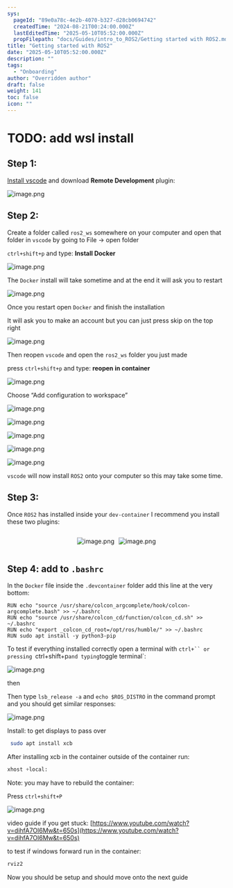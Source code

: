 ```yaml
---
sys:
  pageId: "89e0a78c-4e2b-4070-b327-d28cb0694742"
  createdTime: "2024-08-21T00:24:00.000Z"
  lastEditedTime: "2025-05-10T05:52:00.000Z"
  propFilepath: "docs/Guides/intro_to_ROS2/Getting started with ROS2.md"
title: "Getting started with ROS2"
date: "2025-05-10T05:52:00.000Z"
description: ""
tags:
  - "Onboarding"
author: "Overridden author"
draft: false
weight: 141
toc: false
icon: ""
---
```


# TODO: add wsl install

## Step 1:

[Install vscode](https://code.visualstudio.com/download) and download **Remote Development** plugin:

![image.png](https://prod-files-secure.s3.us-west-2.amazonaws.com/d518164a-d88e-44d1-a4ee-3adb3bd8bce0/efb52993-1881-4a40-b95e-6f020334f022/image.png?X-Amz-Algorithm=AWS4-HMAC-SHA256&X-Amz-Content-Sha256=UNSIGNED-PAYLOAD&X-Amz-Credential=ASIAZI2LB466QYUQQOY4%2F20250510%2Fus-west-2%2Fs3%2Faws4_request&X-Amz-Date=20250510T190212Z&X-Amz-Expires=3600&X-Amz-Security-Token=IQoJb3JpZ2luX2VjEAMaCXVzLXdlc3QtMiJHMEUCIBWOzkfpmydd7iDTu2E2kWmPRtLnP19phEr5EpH%2BRqtBAiEA9o1vpE2%2BfN%2BI50vniFG9iJUz7kJjkTEs8fYDFyLWGKcqiAQIrP%2F%2F%2F%2F%2F%2F%2F%2F%2F%2FARAAGgw2Mzc0MjMxODM4MDUiDO0bS5r7apI9Ci3DCyrcA3qrCEGRl6TjF5Vlad7KMzaJbBsCp6xVmxfq4I3PdwODP4%2BfdU1zKcSffk%2FxblNKwASXZdllsKJN07LEOvXJiofv0EV4flIimEes25RXnN9cgQSQXZaUh5l%2B5qCumb5P%2Fj%2BqhcNl%2Bd%2FyJfDN19zSv9BceAdjM7v67XrEA5R1G9mHPcK%2F7Y0VR6JTs5Si4PxqC%2BvgP7uNOQ6EJe0%2BKLyR7jnZfNBHG%2B%2FG9JiWQV3SQCDzBm9VBbaGFFoyRcNecwTwJW2vGdZLc%2FuUKpVSY7f5b9RmqnnZA1oeAQxonjE7bL%2BKIfet0zDcqVI4iF3vKv0G4hzyIdsk0xFb3kwmBEeU%2B%2Bbq%2Fb4SQXGAM1L5zdQN%2Bkh6Jbe29ef3M63Tg%2FoyOsrrI7YwRJS%2BzTlwqsp%2BkOoZ9M6RYjOEZVNWwsrixCBF0qNcOjkhISaGZn%2BNQDxTxpWPJdauqtJKJnqIB7WaTw7Q6iqolwNOGtP4kkaeCXiDcpx0pHObgbvGRFxA%2FayTttxgdoUhW%2FDThc97lEheMsacgK5YoIIFUTyX9B5dNggQ56TQPADUtepFkXa%2Fb7%2BpxcudPBW%2B7BPtgREwkE3mnAW6jdGan%2FlAM%2BRA3%2BubBiqt4dlRqy1JA72g8qHwYF6hMO66%2FsAGOqUB4LJb8MpRGPvjtvJv8ayX5bKPmL7PtBWbiNaK4JWDBXeRlNGIrX1AsFYQikHN7wdWYNJjpDaO0%2BwB%2BpfNxJB4ucsBy6VCVnLBJPxA1Obm2on65Q0DXrDo5g0OHN1Tb4mcprtsJzE5GZPY5fvXafqHlzzVRps7BiitcmcpOXb8U%2BokAmgnDWbJBMUL6xSBCmQeARh4o4lpvMEbg37WVjcIHAOkwHB0&X-Amz-Signature=372ba3e4ed9a5bd82f5d6a54e049483c8e7afa6741bfc81ecc4bffa54cf1b767&X-Amz-SignedHeaders=host&x-id=GetObject)

## Step 2:

Create a folder called `ros2_ws` somewhere on your computer and open that folder in `vscode` by going to File → open folder 

`ctrl+shift+p` and type: **Install Docker**

![image.png](https://prod-files-secure.s3.us-west-2.amazonaws.com/d518164a-d88e-44d1-a4ee-3adb3bd8bce0/2269dc0e-1cd5-47ff-bceb-c04ad9b2eab0/image.png?X-Amz-Algorithm=AWS4-HMAC-SHA256&X-Amz-Content-Sha256=UNSIGNED-PAYLOAD&X-Amz-Credential=ASIAZI2LB466QYUQQOY4%2F20250510%2Fus-west-2%2Fs3%2Faws4_request&X-Amz-Date=20250510T190212Z&X-Amz-Expires=3600&X-Amz-Security-Token=IQoJb3JpZ2luX2VjEAMaCXVzLXdlc3QtMiJHMEUCIBWOzkfpmydd7iDTu2E2kWmPRtLnP19phEr5EpH%2BRqtBAiEA9o1vpE2%2BfN%2BI50vniFG9iJUz7kJjkTEs8fYDFyLWGKcqiAQIrP%2F%2F%2F%2F%2F%2F%2F%2F%2F%2FARAAGgw2Mzc0MjMxODM4MDUiDO0bS5r7apI9Ci3DCyrcA3qrCEGRl6TjF5Vlad7KMzaJbBsCp6xVmxfq4I3PdwODP4%2BfdU1zKcSffk%2FxblNKwASXZdllsKJN07LEOvXJiofv0EV4flIimEes25RXnN9cgQSQXZaUh5l%2B5qCumb5P%2Fj%2BqhcNl%2Bd%2FyJfDN19zSv9BceAdjM7v67XrEA5R1G9mHPcK%2F7Y0VR6JTs5Si4PxqC%2BvgP7uNOQ6EJe0%2BKLyR7jnZfNBHG%2B%2FG9JiWQV3SQCDzBm9VBbaGFFoyRcNecwTwJW2vGdZLc%2FuUKpVSY7f5b9RmqnnZA1oeAQxonjE7bL%2BKIfet0zDcqVI4iF3vKv0G4hzyIdsk0xFb3kwmBEeU%2B%2Bbq%2Fb4SQXGAM1L5zdQN%2Bkh6Jbe29ef3M63Tg%2FoyOsrrI7YwRJS%2BzTlwqsp%2BkOoZ9M6RYjOEZVNWwsrixCBF0qNcOjkhISaGZn%2BNQDxTxpWPJdauqtJKJnqIB7WaTw7Q6iqolwNOGtP4kkaeCXiDcpx0pHObgbvGRFxA%2FayTttxgdoUhW%2FDThc97lEheMsacgK5YoIIFUTyX9B5dNggQ56TQPADUtepFkXa%2Fb7%2BpxcudPBW%2B7BPtgREwkE3mnAW6jdGan%2FlAM%2BRA3%2BubBiqt4dlRqy1JA72g8qHwYF6hMO66%2FsAGOqUB4LJb8MpRGPvjtvJv8ayX5bKPmL7PtBWbiNaK4JWDBXeRlNGIrX1AsFYQikHN7wdWYNJjpDaO0%2BwB%2BpfNxJB4ucsBy6VCVnLBJPxA1Obm2on65Q0DXrDo5g0OHN1Tb4mcprtsJzE5GZPY5fvXafqHlzzVRps7BiitcmcpOXb8U%2BokAmgnDWbJBMUL6xSBCmQeARh4o4lpvMEbg37WVjcIHAOkwHB0&X-Amz-Signature=c966daa01f5ebb239bca8924ddf61fa19214ba83aa38da57433e3ab6566a5a49&X-Amz-SignedHeaders=host&x-id=GetObject)

The `Docker` install will take sometime and at the end it will ask you to restart

![image.png](https://prod-files-secure.s3.us-west-2.amazonaws.com/d518164a-d88e-44d1-a4ee-3adb3bd8bce0/ed233f78-be33-4b1f-b89c-9c346c0e961e/image.png?X-Amz-Algorithm=AWS4-HMAC-SHA256&X-Amz-Content-Sha256=UNSIGNED-PAYLOAD&X-Amz-Credential=ASIAZI2LB466QYUQQOY4%2F20250510%2Fus-west-2%2Fs3%2Faws4_request&X-Amz-Date=20250510T190212Z&X-Amz-Expires=3600&X-Amz-Security-Token=IQoJb3JpZ2luX2VjEAMaCXVzLXdlc3QtMiJHMEUCIBWOzkfpmydd7iDTu2E2kWmPRtLnP19phEr5EpH%2BRqtBAiEA9o1vpE2%2BfN%2BI50vniFG9iJUz7kJjkTEs8fYDFyLWGKcqiAQIrP%2F%2F%2F%2F%2F%2F%2F%2F%2F%2FARAAGgw2Mzc0MjMxODM4MDUiDO0bS5r7apI9Ci3DCyrcA3qrCEGRl6TjF5Vlad7KMzaJbBsCp6xVmxfq4I3PdwODP4%2BfdU1zKcSffk%2FxblNKwASXZdllsKJN07LEOvXJiofv0EV4flIimEes25RXnN9cgQSQXZaUh5l%2B5qCumb5P%2Fj%2BqhcNl%2Bd%2FyJfDN19zSv9BceAdjM7v67XrEA5R1G9mHPcK%2F7Y0VR6JTs5Si4PxqC%2BvgP7uNOQ6EJe0%2BKLyR7jnZfNBHG%2B%2FG9JiWQV3SQCDzBm9VBbaGFFoyRcNecwTwJW2vGdZLc%2FuUKpVSY7f5b9RmqnnZA1oeAQxonjE7bL%2BKIfet0zDcqVI4iF3vKv0G4hzyIdsk0xFb3kwmBEeU%2B%2Bbq%2Fb4SQXGAM1L5zdQN%2Bkh6Jbe29ef3M63Tg%2FoyOsrrI7YwRJS%2BzTlwqsp%2BkOoZ9M6RYjOEZVNWwsrixCBF0qNcOjkhISaGZn%2BNQDxTxpWPJdauqtJKJnqIB7WaTw7Q6iqolwNOGtP4kkaeCXiDcpx0pHObgbvGRFxA%2FayTttxgdoUhW%2FDThc97lEheMsacgK5YoIIFUTyX9B5dNggQ56TQPADUtepFkXa%2Fb7%2BpxcudPBW%2B7BPtgREwkE3mnAW6jdGan%2FlAM%2BRA3%2BubBiqt4dlRqy1JA72g8qHwYF6hMO66%2FsAGOqUB4LJb8MpRGPvjtvJv8ayX5bKPmL7PtBWbiNaK4JWDBXeRlNGIrX1AsFYQikHN7wdWYNJjpDaO0%2BwB%2BpfNxJB4ucsBy6VCVnLBJPxA1Obm2on65Q0DXrDo5g0OHN1Tb4mcprtsJzE5GZPY5fvXafqHlzzVRps7BiitcmcpOXb8U%2BokAmgnDWbJBMUL6xSBCmQeARh4o4lpvMEbg37WVjcIHAOkwHB0&X-Amz-Signature=a7a95bc0afb8b70594158d044d934730a1826fa6d6ed0b4e53ebb884ac8f9680&X-Amz-SignedHeaders=host&x-id=GetObject)

Once you restart open `Docker` and finish the installation

It will ask you to make an account but you can just press skip on the top right

![image.png](https://prod-files-secure.s3.us-west-2.amazonaws.com/d518164a-d88e-44d1-a4ee-3adb3bd8bce0/21010ad9-1659-4fd9-9f59-9932a09b2a3d/image.png?X-Amz-Algorithm=AWS4-HMAC-SHA256&X-Amz-Content-Sha256=UNSIGNED-PAYLOAD&X-Amz-Credential=ASIAZI2LB466QYUQQOY4%2F20250510%2Fus-west-2%2Fs3%2Faws4_request&X-Amz-Date=20250510T190212Z&X-Amz-Expires=3600&X-Amz-Security-Token=IQoJb3JpZ2luX2VjEAMaCXVzLXdlc3QtMiJHMEUCIBWOzkfpmydd7iDTu2E2kWmPRtLnP19phEr5EpH%2BRqtBAiEA9o1vpE2%2BfN%2BI50vniFG9iJUz7kJjkTEs8fYDFyLWGKcqiAQIrP%2F%2F%2F%2F%2F%2F%2F%2F%2F%2FARAAGgw2Mzc0MjMxODM4MDUiDO0bS5r7apI9Ci3DCyrcA3qrCEGRl6TjF5Vlad7KMzaJbBsCp6xVmxfq4I3PdwODP4%2BfdU1zKcSffk%2FxblNKwASXZdllsKJN07LEOvXJiofv0EV4flIimEes25RXnN9cgQSQXZaUh5l%2B5qCumb5P%2Fj%2BqhcNl%2Bd%2FyJfDN19zSv9BceAdjM7v67XrEA5R1G9mHPcK%2F7Y0VR6JTs5Si4PxqC%2BvgP7uNOQ6EJe0%2BKLyR7jnZfNBHG%2B%2FG9JiWQV3SQCDzBm9VBbaGFFoyRcNecwTwJW2vGdZLc%2FuUKpVSY7f5b9RmqnnZA1oeAQxonjE7bL%2BKIfet0zDcqVI4iF3vKv0G4hzyIdsk0xFb3kwmBEeU%2B%2Bbq%2Fb4SQXGAM1L5zdQN%2Bkh6Jbe29ef3M63Tg%2FoyOsrrI7YwRJS%2BzTlwqsp%2BkOoZ9M6RYjOEZVNWwsrixCBF0qNcOjkhISaGZn%2BNQDxTxpWPJdauqtJKJnqIB7WaTw7Q6iqolwNOGtP4kkaeCXiDcpx0pHObgbvGRFxA%2FayTttxgdoUhW%2FDThc97lEheMsacgK5YoIIFUTyX9B5dNggQ56TQPADUtepFkXa%2Fb7%2BpxcudPBW%2B7BPtgREwkE3mnAW6jdGan%2FlAM%2BRA3%2BubBiqt4dlRqy1JA72g8qHwYF6hMO66%2FsAGOqUB4LJb8MpRGPvjtvJv8ayX5bKPmL7PtBWbiNaK4JWDBXeRlNGIrX1AsFYQikHN7wdWYNJjpDaO0%2BwB%2BpfNxJB4ucsBy6VCVnLBJPxA1Obm2on65Q0DXrDo5g0OHN1Tb4mcprtsJzE5GZPY5fvXafqHlzzVRps7BiitcmcpOXb8U%2BokAmgnDWbJBMUL6xSBCmQeARh4o4lpvMEbg37WVjcIHAOkwHB0&X-Amz-Signature=aa8b6d32029e318604be3e4ec406dadb6e73d155d95e05c531d09c0867bfd489&X-Amz-SignedHeaders=host&x-id=GetObject)

Then reopen `vscode` and open the `ros2_ws` folder you just made

press `ctrl+shift+p` and type: **reopen in container**

![image.png](https://prod-files-secure.s3.us-west-2.amazonaws.com/d518164a-d88e-44d1-a4ee-3adb3bd8bce0/4e93b8c2-41ad-488c-8095-c74205196118/image.png?X-Amz-Algorithm=AWS4-HMAC-SHA256&X-Amz-Content-Sha256=UNSIGNED-PAYLOAD&X-Amz-Credential=ASIAZI2LB466QYUQQOY4%2F20250510%2Fus-west-2%2Fs3%2Faws4_request&X-Amz-Date=20250510T190212Z&X-Amz-Expires=3600&X-Amz-Security-Token=IQoJb3JpZ2luX2VjEAMaCXVzLXdlc3QtMiJHMEUCIBWOzkfpmydd7iDTu2E2kWmPRtLnP19phEr5EpH%2BRqtBAiEA9o1vpE2%2BfN%2BI50vniFG9iJUz7kJjkTEs8fYDFyLWGKcqiAQIrP%2F%2F%2F%2F%2F%2F%2F%2F%2F%2FARAAGgw2Mzc0MjMxODM4MDUiDO0bS5r7apI9Ci3DCyrcA3qrCEGRl6TjF5Vlad7KMzaJbBsCp6xVmxfq4I3PdwODP4%2BfdU1zKcSffk%2FxblNKwASXZdllsKJN07LEOvXJiofv0EV4flIimEes25RXnN9cgQSQXZaUh5l%2B5qCumb5P%2Fj%2BqhcNl%2Bd%2FyJfDN19zSv9BceAdjM7v67XrEA5R1G9mHPcK%2F7Y0VR6JTs5Si4PxqC%2BvgP7uNOQ6EJe0%2BKLyR7jnZfNBHG%2B%2FG9JiWQV3SQCDzBm9VBbaGFFoyRcNecwTwJW2vGdZLc%2FuUKpVSY7f5b9RmqnnZA1oeAQxonjE7bL%2BKIfet0zDcqVI4iF3vKv0G4hzyIdsk0xFb3kwmBEeU%2B%2Bbq%2Fb4SQXGAM1L5zdQN%2Bkh6Jbe29ef3M63Tg%2FoyOsrrI7YwRJS%2BzTlwqsp%2BkOoZ9M6RYjOEZVNWwsrixCBF0qNcOjkhISaGZn%2BNQDxTxpWPJdauqtJKJnqIB7WaTw7Q6iqolwNOGtP4kkaeCXiDcpx0pHObgbvGRFxA%2FayTttxgdoUhW%2FDThc97lEheMsacgK5YoIIFUTyX9B5dNggQ56TQPADUtepFkXa%2Fb7%2BpxcudPBW%2B7BPtgREwkE3mnAW6jdGan%2FlAM%2BRA3%2BubBiqt4dlRqy1JA72g8qHwYF6hMO66%2FsAGOqUB4LJb8MpRGPvjtvJv8ayX5bKPmL7PtBWbiNaK4JWDBXeRlNGIrX1AsFYQikHN7wdWYNJjpDaO0%2BwB%2BpfNxJB4ucsBy6VCVnLBJPxA1Obm2on65Q0DXrDo5g0OHN1Tb4mcprtsJzE5GZPY5fvXafqHlzzVRps7BiitcmcpOXb8U%2BokAmgnDWbJBMUL6xSBCmQeARh4o4lpvMEbg37WVjcIHAOkwHB0&X-Amz-Signature=e0ee52612789a66dbe229a20ae264b2bf1470e25626b143d13a6bc731f9c41e4&X-Amz-SignedHeaders=host&x-id=GetObject)

Choose “Add configuration to workspace”

![image.png](https://prod-files-secure.s3.us-west-2.amazonaws.com/d518164a-d88e-44d1-a4ee-3adb3bd8bce0/9560b282-5060-4989-ba37-97e7b2c22476/image.png?X-Amz-Algorithm=AWS4-HMAC-SHA256&X-Amz-Content-Sha256=UNSIGNED-PAYLOAD&X-Amz-Credential=ASIAZI2LB466QYUQQOY4%2F20250510%2Fus-west-2%2Fs3%2Faws4_request&X-Amz-Date=20250510T190212Z&X-Amz-Expires=3600&X-Amz-Security-Token=IQoJb3JpZ2luX2VjEAMaCXVzLXdlc3QtMiJHMEUCIBWOzkfpmydd7iDTu2E2kWmPRtLnP19phEr5EpH%2BRqtBAiEA9o1vpE2%2BfN%2BI50vniFG9iJUz7kJjkTEs8fYDFyLWGKcqiAQIrP%2F%2F%2F%2F%2F%2F%2F%2F%2F%2FARAAGgw2Mzc0MjMxODM4MDUiDO0bS5r7apI9Ci3DCyrcA3qrCEGRl6TjF5Vlad7KMzaJbBsCp6xVmxfq4I3PdwODP4%2BfdU1zKcSffk%2FxblNKwASXZdllsKJN07LEOvXJiofv0EV4flIimEes25RXnN9cgQSQXZaUh5l%2B5qCumb5P%2Fj%2BqhcNl%2Bd%2FyJfDN19zSv9BceAdjM7v67XrEA5R1G9mHPcK%2F7Y0VR6JTs5Si4PxqC%2BvgP7uNOQ6EJe0%2BKLyR7jnZfNBHG%2B%2FG9JiWQV3SQCDzBm9VBbaGFFoyRcNecwTwJW2vGdZLc%2FuUKpVSY7f5b9RmqnnZA1oeAQxonjE7bL%2BKIfet0zDcqVI4iF3vKv0G4hzyIdsk0xFb3kwmBEeU%2B%2Bbq%2Fb4SQXGAM1L5zdQN%2Bkh6Jbe29ef3M63Tg%2FoyOsrrI7YwRJS%2BzTlwqsp%2BkOoZ9M6RYjOEZVNWwsrixCBF0qNcOjkhISaGZn%2BNQDxTxpWPJdauqtJKJnqIB7WaTw7Q6iqolwNOGtP4kkaeCXiDcpx0pHObgbvGRFxA%2FayTttxgdoUhW%2FDThc97lEheMsacgK5YoIIFUTyX9B5dNggQ56TQPADUtepFkXa%2Fb7%2BpxcudPBW%2B7BPtgREwkE3mnAW6jdGan%2FlAM%2BRA3%2BubBiqt4dlRqy1JA72g8qHwYF6hMO66%2FsAGOqUB4LJb8MpRGPvjtvJv8ayX5bKPmL7PtBWbiNaK4JWDBXeRlNGIrX1AsFYQikHN7wdWYNJjpDaO0%2BwB%2BpfNxJB4ucsBy6VCVnLBJPxA1Obm2on65Q0DXrDo5g0OHN1Tb4mcprtsJzE5GZPY5fvXafqHlzzVRps7BiitcmcpOXb8U%2BokAmgnDWbJBMUL6xSBCmQeARh4o4lpvMEbg37WVjcIHAOkwHB0&X-Amz-Signature=69abc32906c38438b9b89c15c62af0de691ee3433d5a53e955cf8e9cfa4f4346&X-Amz-SignedHeaders=host&x-id=GetObject)

![image.png](https://prod-files-secure.s3.us-west-2.amazonaws.com/d518164a-d88e-44d1-a4ee-3adb3bd8bce0/2ee63f81-886b-48e8-a553-dc6e5eac99e4/image.png?X-Amz-Algorithm=AWS4-HMAC-SHA256&X-Amz-Content-Sha256=UNSIGNED-PAYLOAD&X-Amz-Credential=ASIAZI2LB466QYUQQOY4%2F20250510%2Fus-west-2%2Fs3%2Faws4_request&X-Amz-Date=20250510T190212Z&X-Amz-Expires=3600&X-Amz-Security-Token=IQoJb3JpZ2luX2VjEAMaCXVzLXdlc3QtMiJHMEUCIBWOzkfpmydd7iDTu2E2kWmPRtLnP19phEr5EpH%2BRqtBAiEA9o1vpE2%2BfN%2BI50vniFG9iJUz7kJjkTEs8fYDFyLWGKcqiAQIrP%2F%2F%2F%2F%2F%2F%2F%2F%2F%2FARAAGgw2Mzc0MjMxODM4MDUiDO0bS5r7apI9Ci3DCyrcA3qrCEGRl6TjF5Vlad7KMzaJbBsCp6xVmxfq4I3PdwODP4%2BfdU1zKcSffk%2FxblNKwASXZdllsKJN07LEOvXJiofv0EV4flIimEes25RXnN9cgQSQXZaUh5l%2B5qCumb5P%2Fj%2BqhcNl%2Bd%2FyJfDN19zSv9BceAdjM7v67XrEA5R1G9mHPcK%2F7Y0VR6JTs5Si4PxqC%2BvgP7uNOQ6EJe0%2BKLyR7jnZfNBHG%2B%2FG9JiWQV3SQCDzBm9VBbaGFFoyRcNecwTwJW2vGdZLc%2FuUKpVSY7f5b9RmqnnZA1oeAQxonjE7bL%2BKIfet0zDcqVI4iF3vKv0G4hzyIdsk0xFb3kwmBEeU%2B%2Bbq%2Fb4SQXGAM1L5zdQN%2Bkh6Jbe29ef3M63Tg%2FoyOsrrI7YwRJS%2BzTlwqsp%2BkOoZ9M6RYjOEZVNWwsrixCBF0qNcOjkhISaGZn%2BNQDxTxpWPJdauqtJKJnqIB7WaTw7Q6iqolwNOGtP4kkaeCXiDcpx0pHObgbvGRFxA%2FayTttxgdoUhW%2FDThc97lEheMsacgK5YoIIFUTyX9B5dNggQ56TQPADUtepFkXa%2Fb7%2BpxcudPBW%2B7BPtgREwkE3mnAW6jdGan%2FlAM%2BRA3%2BubBiqt4dlRqy1JA72g8qHwYF6hMO66%2FsAGOqUB4LJb8MpRGPvjtvJv8ayX5bKPmL7PtBWbiNaK4JWDBXeRlNGIrX1AsFYQikHN7wdWYNJjpDaO0%2BwB%2BpfNxJB4ucsBy6VCVnLBJPxA1Obm2on65Q0DXrDo5g0OHN1Tb4mcprtsJzE5GZPY5fvXafqHlzzVRps7BiitcmcpOXb8U%2BokAmgnDWbJBMUL6xSBCmQeARh4o4lpvMEbg37WVjcIHAOkwHB0&X-Amz-Signature=82c4fd11ebd36735b38920631d36d0e29e1da3d955f71995a09a582fcb3e49be&X-Amz-SignedHeaders=host&x-id=GetObject)

![image.png](https://prod-files-secure.s3.us-west-2.amazonaws.com/d518164a-d88e-44d1-a4ee-3adb3bd8bce0/ae1580b2-b048-407e-aed9-b584224a7a04/image.png?X-Amz-Algorithm=AWS4-HMAC-SHA256&X-Amz-Content-Sha256=UNSIGNED-PAYLOAD&X-Amz-Credential=ASIAZI2LB466QYUQQOY4%2F20250510%2Fus-west-2%2Fs3%2Faws4_request&X-Amz-Date=20250510T190212Z&X-Amz-Expires=3600&X-Amz-Security-Token=IQoJb3JpZ2luX2VjEAMaCXVzLXdlc3QtMiJHMEUCIBWOzkfpmydd7iDTu2E2kWmPRtLnP19phEr5EpH%2BRqtBAiEA9o1vpE2%2BfN%2BI50vniFG9iJUz7kJjkTEs8fYDFyLWGKcqiAQIrP%2F%2F%2F%2F%2F%2F%2F%2F%2F%2FARAAGgw2Mzc0MjMxODM4MDUiDO0bS5r7apI9Ci3DCyrcA3qrCEGRl6TjF5Vlad7KMzaJbBsCp6xVmxfq4I3PdwODP4%2BfdU1zKcSffk%2FxblNKwASXZdllsKJN07LEOvXJiofv0EV4flIimEes25RXnN9cgQSQXZaUh5l%2B5qCumb5P%2Fj%2BqhcNl%2Bd%2FyJfDN19zSv9BceAdjM7v67XrEA5R1G9mHPcK%2F7Y0VR6JTs5Si4PxqC%2BvgP7uNOQ6EJe0%2BKLyR7jnZfNBHG%2B%2FG9JiWQV3SQCDzBm9VBbaGFFoyRcNecwTwJW2vGdZLc%2FuUKpVSY7f5b9RmqnnZA1oeAQxonjE7bL%2BKIfet0zDcqVI4iF3vKv0G4hzyIdsk0xFb3kwmBEeU%2B%2Bbq%2Fb4SQXGAM1L5zdQN%2Bkh6Jbe29ef3M63Tg%2FoyOsrrI7YwRJS%2BzTlwqsp%2BkOoZ9M6RYjOEZVNWwsrixCBF0qNcOjkhISaGZn%2BNQDxTxpWPJdauqtJKJnqIB7WaTw7Q6iqolwNOGtP4kkaeCXiDcpx0pHObgbvGRFxA%2FayTttxgdoUhW%2FDThc97lEheMsacgK5YoIIFUTyX9B5dNggQ56TQPADUtepFkXa%2Fb7%2BpxcudPBW%2B7BPtgREwkE3mnAW6jdGan%2FlAM%2BRA3%2BubBiqt4dlRqy1JA72g8qHwYF6hMO66%2FsAGOqUB4LJb8MpRGPvjtvJv8ayX5bKPmL7PtBWbiNaK4JWDBXeRlNGIrX1AsFYQikHN7wdWYNJjpDaO0%2BwB%2BpfNxJB4ucsBy6VCVnLBJPxA1Obm2on65Q0DXrDo5g0OHN1Tb4mcprtsJzE5GZPY5fvXafqHlzzVRps7BiitcmcpOXb8U%2BokAmgnDWbJBMUL6xSBCmQeARh4o4lpvMEbg37WVjcIHAOkwHB0&X-Amz-Signature=c1083a2e6d6f3a0c5bff539fa2c5a05fdcda298241fc5aa4ed8fe1bf3f33fb85&X-Amz-SignedHeaders=host&x-id=GetObject)

![image.png](https://prod-files-secure.s3.us-west-2.amazonaws.com/d518164a-d88e-44d1-a4ee-3adb3bd8bce0/53255b28-f75e-430f-b9e3-c0ac8577e42b/image.png?X-Amz-Algorithm=AWS4-HMAC-SHA256&X-Amz-Content-Sha256=UNSIGNED-PAYLOAD&X-Amz-Credential=ASIAZI2LB466QYUQQOY4%2F20250510%2Fus-west-2%2Fs3%2Faws4_request&X-Amz-Date=20250510T190212Z&X-Amz-Expires=3600&X-Amz-Security-Token=IQoJb3JpZ2luX2VjEAMaCXVzLXdlc3QtMiJHMEUCIBWOzkfpmydd7iDTu2E2kWmPRtLnP19phEr5EpH%2BRqtBAiEA9o1vpE2%2BfN%2BI50vniFG9iJUz7kJjkTEs8fYDFyLWGKcqiAQIrP%2F%2F%2F%2F%2F%2F%2F%2F%2F%2FARAAGgw2Mzc0MjMxODM4MDUiDO0bS5r7apI9Ci3DCyrcA3qrCEGRl6TjF5Vlad7KMzaJbBsCp6xVmxfq4I3PdwODP4%2BfdU1zKcSffk%2FxblNKwASXZdllsKJN07LEOvXJiofv0EV4flIimEes25RXnN9cgQSQXZaUh5l%2B5qCumb5P%2Fj%2BqhcNl%2Bd%2FyJfDN19zSv9BceAdjM7v67XrEA5R1G9mHPcK%2F7Y0VR6JTs5Si4PxqC%2BvgP7uNOQ6EJe0%2BKLyR7jnZfNBHG%2B%2FG9JiWQV3SQCDzBm9VBbaGFFoyRcNecwTwJW2vGdZLc%2FuUKpVSY7f5b9RmqnnZA1oeAQxonjE7bL%2BKIfet0zDcqVI4iF3vKv0G4hzyIdsk0xFb3kwmBEeU%2B%2Bbq%2Fb4SQXGAM1L5zdQN%2Bkh6Jbe29ef3M63Tg%2FoyOsrrI7YwRJS%2BzTlwqsp%2BkOoZ9M6RYjOEZVNWwsrixCBF0qNcOjkhISaGZn%2BNQDxTxpWPJdauqtJKJnqIB7WaTw7Q6iqolwNOGtP4kkaeCXiDcpx0pHObgbvGRFxA%2FayTttxgdoUhW%2FDThc97lEheMsacgK5YoIIFUTyX9B5dNggQ56TQPADUtepFkXa%2Fb7%2BpxcudPBW%2B7BPtgREwkE3mnAW6jdGan%2FlAM%2BRA3%2BubBiqt4dlRqy1JA72g8qHwYF6hMO66%2FsAGOqUB4LJb8MpRGPvjtvJv8ayX5bKPmL7PtBWbiNaK4JWDBXeRlNGIrX1AsFYQikHN7wdWYNJjpDaO0%2BwB%2BpfNxJB4ucsBy6VCVnLBJPxA1Obm2on65Q0DXrDo5g0OHN1Tb4mcprtsJzE5GZPY5fvXafqHlzzVRps7BiitcmcpOXb8U%2BokAmgnDWbJBMUL6xSBCmQeARh4o4lpvMEbg37WVjcIHAOkwHB0&X-Amz-Signature=3ce34d4db3cb9ada608f9167c6151f1d178e65cdb4ed04b1e857aa9d2670783b&X-Amz-SignedHeaders=host&x-id=GetObject)

![image.png](https://prod-files-secure.s3.us-west-2.amazonaws.com/d518164a-d88e-44d1-a4ee-3adb3bd8bce0/7c562767-5af9-4ffb-97d1-327bcdf4ee00/image.png?X-Amz-Algorithm=AWS4-HMAC-SHA256&X-Amz-Content-Sha256=UNSIGNED-PAYLOAD&X-Amz-Credential=ASIAZI2LB466QYUQQOY4%2F20250510%2Fus-west-2%2Fs3%2Faws4_request&X-Amz-Date=20250510T190212Z&X-Amz-Expires=3600&X-Amz-Security-Token=IQoJb3JpZ2luX2VjEAMaCXVzLXdlc3QtMiJHMEUCIBWOzkfpmydd7iDTu2E2kWmPRtLnP19phEr5EpH%2BRqtBAiEA9o1vpE2%2BfN%2BI50vniFG9iJUz7kJjkTEs8fYDFyLWGKcqiAQIrP%2F%2F%2F%2F%2F%2F%2F%2F%2F%2FARAAGgw2Mzc0MjMxODM4MDUiDO0bS5r7apI9Ci3DCyrcA3qrCEGRl6TjF5Vlad7KMzaJbBsCp6xVmxfq4I3PdwODP4%2BfdU1zKcSffk%2FxblNKwASXZdllsKJN07LEOvXJiofv0EV4flIimEes25RXnN9cgQSQXZaUh5l%2B5qCumb5P%2Fj%2BqhcNl%2Bd%2FyJfDN19zSv9BceAdjM7v67XrEA5R1G9mHPcK%2F7Y0VR6JTs5Si4PxqC%2BvgP7uNOQ6EJe0%2BKLyR7jnZfNBHG%2B%2FG9JiWQV3SQCDzBm9VBbaGFFoyRcNecwTwJW2vGdZLc%2FuUKpVSY7f5b9RmqnnZA1oeAQxonjE7bL%2BKIfet0zDcqVI4iF3vKv0G4hzyIdsk0xFb3kwmBEeU%2B%2Bbq%2Fb4SQXGAM1L5zdQN%2Bkh6Jbe29ef3M63Tg%2FoyOsrrI7YwRJS%2BzTlwqsp%2BkOoZ9M6RYjOEZVNWwsrixCBF0qNcOjkhISaGZn%2BNQDxTxpWPJdauqtJKJnqIB7WaTw7Q6iqolwNOGtP4kkaeCXiDcpx0pHObgbvGRFxA%2FayTttxgdoUhW%2FDThc97lEheMsacgK5YoIIFUTyX9B5dNggQ56TQPADUtepFkXa%2Fb7%2BpxcudPBW%2B7BPtgREwkE3mnAW6jdGan%2FlAM%2BRA3%2BubBiqt4dlRqy1JA72g8qHwYF6hMO66%2FsAGOqUB4LJb8MpRGPvjtvJv8ayX5bKPmL7PtBWbiNaK4JWDBXeRlNGIrX1AsFYQikHN7wdWYNJjpDaO0%2BwB%2BpfNxJB4ucsBy6VCVnLBJPxA1Obm2on65Q0DXrDo5g0OHN1Tb4mcprtsJzE5GZPY5fvXafqHlzzVRps7BiitcmcpOXb8U%2BokAmgnDWbJBMUL6xSBCmQeARh4o4lpvMEbg37WVjcIHAOkwHB0&X-Amz-Signature=e1cf23dad955221a6556bed29dd4a574b62be862dd60733f1f75b5d1ff5134ba&X-Amz-SignedHeaders=host&x-id=GetObject)

`vscode` will now install `ROS2` onto your computer so this may take some time.

## Step 3:

Once `ROS2` has installed inside your `dev-container` I recommend you install these two plugins:

<div style="display: flex;flex-direction: row; column-gap:10px; max-width: 630px;justify-content: center;">
<div>

![image.png](https://prod-files-secure.s3.us-west-2.amazonaws.com/d518164a-d88e-44d1-a4ee-3adb3bd8bce0/3fc3d550-5a54-4ba1-ba6b-faa01cdb7369/image.png?X-Amz-Algorithm=AWS4-HMAC-SHA256&X-Amz-Content-Sha256=UNSIGNED-PAYLOAD&X-Amz-Credential=ASIAZI2LB466VOF2IS44%2F20250510%2Fus-west-2%2Fs3%2Faws4_request&X-Amz-Date=20250510T190216Z&X-Amz-Expires=3600&X-Amz-Security-Token=IQoJb3JpZ2luX2VjEAMaCXVzLXdlc3QtMiJIMEYCIQDUoDu0TOlCtg%2F0D%2FEPkKkDGGG1slBeeu%2FtdWOzk2nxnwIhAMuYoEbYRvlIn%2FkBt935C4Qdgexy3wVu9LXPi8gknau%2BKogECKz%2F%2F%2F%2F%2F%2F%2F%2F%2F%2FwEQABoMNjM3NDIzMTgzODA1IgwPH7YjnxmDaOImQXsq3APcaAy%2BPY6vc26iuLACyE2clalTJyAhQXdtwgHfRNGidhoFnNHV7jRw0mwuqyuDPdC8KPApBD2iO%2F3AGWL86LtithrpMTgqasRIwoS03GK41sSxDNNvLJ7guodob7diWrRJ5xyDvTQvAwIQyz%2FrogWMMVpKku3gECZKq4Bmh7Jux5CAsgu0ufvWWQa4u5U%2FDZEyCv7CC05TjT%2BAyiwy1T0fzMYfbFEHi42%2FbBr7LfNQ%2BIRi0FPR0025hlE%2FtWNGvPkG9gg5uKbxll0Vo2np%2FvL7KH%2FVOXaWRqJbRID7jx9v59OO%2B8zEjavzOnd5ER0vj6Uq6hWzNTN73mcRsgofKXrhSeK7ATHT4G3p%2BXYxicwhfN0WP1MQLZmtaQNJdsUxZZEU5cSw2veZC4aHxOkBBfu1xUS9246WdsSD2TfI6YiFOFyfRbaMhNt%2FP3GKbr6LLwgTWdpOTF3%2FArkrjAEzpKFhndi0PWMlyceB275gGV%2F0%2FSCZcjV%2FLMz3ZuYwjO4BF8m4J3agsR2ouW6WA4cMjz8slRDEJHKRtgXQoaB7GubQUK59TVYbIdho5ptw8raaSMYT8m9rIgf8k6ehcVbRudVs9PEOXe4E6f7xScSSnI4IqITfS%2F2sfhtDn4tetTDnuv7ABjqkASUaX3FrgV6b2YMLDn73WWEzucO%2B3Okeul5hXUNZZYEZYVZ7t1Ftc05gZtevyk%2FxudDzC8c1eE%2BZ25erlotLJHaQ9qLlbOAH5hUp3FQvdDBRBStU5Czt4OHzfdhBotadioxGoxqZzkodjHX4YMRoyebxj08g6IQ3HJpNQ3axTU5JsNanknPg2xgW2UZcAoly0HBnZkKq6gwZtUqLIHN4J%2BwywTL7&X-Amz-Signature=44336e0ab0ab0eb5e18db684a13a33b63a7cda3f2910bb55c241a267ff362e9d&X-Amz-SignedHeaders=host&x-id=GetObject)

</div>
<div>

![image.png](https://prod-files-secure.s3.us-west-2.amazonaws.com/d518164a-d88e-44d1-a4ee-3adb3bd8bce0/d994cc66-13c2-4093-a5a3-f84cf4601a82/image.png?X-Amz-Algorithm=AWS4-HMAC-SHA256&X-Amz-Content-Sha256=UNSIGNED-PAYLOAD&X-Amz-Credential=ASIAZI2LB466Z3VOBZD3%2F20250510%2Fus-west-2%2Fs3%2Faws4_request&X-Amz-Date=20250510T190216Z&X-Amz-Expires=3600&X-Amz-Security-Token=IQoJb3JpZ2luX2VjEAMaCXVzLXdlc3QtMiJIMEYCIQD0Ol6Ij4wX3hvyr5p27DfFp7aqbxYbc7mXDFztJkocPQIhANt2mMyxUcX6CheoV9IK1z525wFD96OJnxo5PXqeyIXIKogECKz%2F%2F%2F%2F%2F%2F%2F%2F%2F%2FwEQABoMNjM3NDIzMTgzODA1IgzX2GNBKWDl7da6qy0q3AN3rjTI%2F8v26PnYtTUC5t2i5EaodiGrUvUVC5hHyjzXMIxspbu3QLcYpCMofelI5cpE%2FgZo3qJ%2BVkpLlLf5MMCz%2BVHGMpXUgo8Ffem7YxUk70WAmPfDFMKEaZGEIhObJiuYkfrxENVVvl8s%2BGbXlthxzn8aDTIyKM4v%2BE%2Fe0X5hZcOojb%2B2zgk0EyjpCVpwX%2BV1uNmgpH%2F0vDv6PTE%2BEZPyafvkh8l0htZ8H9yvwzgGVoEFcJGX7raDbNBXytYqdbzmL5PS7khHEnP0fRz0TPk9E815wB79M7UFjcrtvWNVMtJZ6d5GvJaNA1lzoOgfvcbExj5UsXRbIPau2c5umVFuvwT1AM%2Bwmpd3QOVTkyFQMDz90%2B48ZieCgJa13smgKsROn4a1PiQl8Fet8dNfl8CXZ41eNGKhWNj6%2FlHmQHM3tMYzRK71qk%2Fq32jOrzTl%2FgMTX8Hmei87L9vgJmIT9ZZR97GxsqpVLay9B0gQUzMUhU3PaZCptbKnv0SCjeeTjnO8QDqwTw9PiFw5vr1T%2FZ14NqmTp5cjx0EHAXaCUgchBIp2zN%2BBjegMsOMSdQFiUNJFikQvqcs3JBvNn9n%2Bh0UADxpTsPEkWfSlertLrwW10idl421cGEDgqemV7DDxuv7ABjqkAV5XpZprri1zDvWPrx9bCz1UDDBSWIuszYOlqP2e%2Bjsg%2BzJ6YvQKaAbI2AgRb2PNoUNpFgMsSl%2FUq7nhVeD3HNOHFS8bNtWIgGERBRyWEE2nkwCMeRR9AxIRlWChsvpYdXnigxEI%2Bb5CZUXldipHVEW6w3ZF0Nohv3OMU47RmyLdkuEV1uqzLIVjGCgZK3A5nKHBRWSIq%2FvWiX2K66vnkBT4Z470&X-Amz-Signature=0d17dc2f4f1ee13be01e61d984020966db7712efba918b2144d8b5d47ba5e993&X-Amz-SignedHeaders=host&x-id=GetObject)

</div>
</div>

## Step 4: add to `.bashrc`

In the `Docker` file inside the `.devcontainer` folder add this line at the very bottom: 

```docker
RUN echo "source /usr/share/colcon_argcomplete/hook/colcon-argcomplete.bash" >> ~/.bashrc
RUN echo "source /usr/share/colcon_cd/function/colcon_cd.sh" >> ~/.bashrc
RUN echo "export _colcon_cd_root=/opt/ros/humble/" >> ~/.bashrc
RUN sudo apt install -y python3-pip 
```

To test if everything installed correctly open a terminal with `ctrl+`` or pressing `ctrl+shift+p` and typing `toggle terminal`:

![image.png](https://prod-files-secure.s3.us-west-2.amazonaws.com/d518164a-d88e-44d1-a4ee-3adb3bd8bce0/6a4943d8-b04e-4c02-9a58-775f3384d1a5/image.png?X-Amz-Algorithm=AWS4-HMAC-SHA256&X-Amz-Content-Sha256=UNSIGNED-PAYLOAD&X-Amz-Credential=ASIAZI2LB466QYUQQOY4%2F20250510%2Fus-west-2%2Fs3%2Faws4_request&X-Amz-Date=20250510T190212Z&X-Amz-Expires=3600&X-Amz-Security-Token=IQoJb3JpZ2luX2VjEAMaCXVzLXdlc3QtMiJHMEUCIBWOzkfpmydd7iDTu2E2kWmPRtLnP19phEr5EpH%2BRqtBAiEA9o1vpE2%2BfN%2BI50vniFG9iJUz7kJjkTEs8fYDFyLWGKcqiAQIrP%2F%2F%2F%2F%2F%2F%2F%2F%2F%2FARAAGgw2Mzc0MjMxODM4MDUiDO0bS5r7apI9Ci3DCyrcA3qrCEGRl6TjF5Vlad7KMzaJbBsCp6xVmxfq4I3PdwODP4%2BfdU1zKcSffk%2FxblNKwASXZdllsKJN07LEOvXJiofv0EV4flIimEes25RXnN9cgQSQXZaUh5l%2B5qCumb5P%2Fj%2BqhcNl%2Bd%2FyJfDN19zSv9BceAdjM7v67XrEA5R1G9mHPcK%2F7Y0VR6JTs5Si4PxqC%2BvgP7uNOQ6EJe0%2BKLyR7jnZfNBHG%2B%2FG9JiWQV3SQCDzBm9VBbaGFFoyRcNecwTwJW2vGdZLc%2FuUKpVSY7f5b9RmqnnZA1oeAQxonjE7bL%2BKIfet0zDcqVI4iF3vKv0G4hzyIdsk0xFb3kwmBEeU%2B%2Bbq%2Fb4SQXGAM1L5zdQN%2Bkh6Jbe29ef3M63Tg%2FoyOsrrI7YwRJS%2BzTlwqsp%2BkOoZ9M6RYjOEZVNWwsrixCBF0qNcOjkhISaGZn%2BNQDxTxpWPJdauqtJKJnqIB7WaTw7Q6iqolwNOGtP4kkaeCXiDcpx0pHObgbvGRFxA%2FayTttxgdoUhW%2FDThc97lEheMsacgK5YoIIFUTyX9B5dNggQ56TQPADUtepFkXa%2Fb7%2BpxcudPBW%2B7BPtgREwkE3mnAW6jdGan%2FlAM%2BRA3%2BubBiqt4dlRqy1JA72g8qHwYF6hMO66%2FsAGOqUB4LJb8MpRGPvjtvJv8ayX5bKPmL7PtBWbiNaK4JWDBXeRlNGIrX1AsFYQikHN7wdWYNJjpDaO0%2BwB%2BpfNxJB4ucsBy6VCVnLBJPxA1Obm2on65Q0DXrDo5g0OHN1Tb4mcprtsJzE5GZPY5fvXafqHlzzVRps7BiitcmcpOXb8U%2BokAmgnDWbJBMUL6xSBCmQeARh4o4lpvMEbg37WVjcIHAOkwHB0&X-Amz-Signature=e736f8a628355ec00a972e3c4cd7a8c4bb9df5bff1b8a688d6d2f40d524c1d89&X-Amz-SignedHeaders=host&x-id=GetObject)

then 

Then type `lsb_release -a` and `echo $ROS_DISTRO` in the command prompt and you should get similar responses:

![image.png](https://prod-files-secure.s3.us-west-2.amazonaws.com/d518164a-d88e-44d1-a4ee-3adb3bd8bce0/3e635dec-a805-4e85-8b9e-d000e5b71a4e/image.png?X-Amz-Algorithm=AWS4-HMAC-SHA256&X-Amz-Content-Sha256=UNSIGNED-PAYLOAD&X-Amz-Credential=ASIAZI2LB466QYUQQOY4%2F20250510%2Fus-west-2%2Fs3%2Faws4_request&X-Amz-Date=20250510T190212Z&X-Amz-Expires=3600&X-Amz-Security-Token=IQoJb3JpZ2luX2VjEAMaCXVzLXdlc3QtMiJHMEUCIBWOzkfpmydd7iDTu2E2kWmPRtLnP19phEr5EpH%2BRqtBAiEA9o1vpE2%2BfN%2BI50vniFG9iJUz7kJjkTEs8fYDFyLWGKcqiAQIrP%2F%2F%2F%2F%2F%2F%2F%2F%2F%2FARAAGgw2Mzc0MjMxODM4MDUiDO0bS5r7apI9Ci3DCyrcA3qrCEGRl6TjF5Vlad7KMzaJbBsCp6xVmxfq4I3PdwODP4%2BfdU1zKcSffk%2FxblNKwASXZdllsKJN07LEOvXJiofv0EV4flIimEes25RXnN9cgQSQXZaUh5l%2B5qCumb5P%2Fj%2BqhcNl%2Bd%2FyJfDN19zSv9BceAdjM7v67XrEA5R1G9mHPcK%2F7Y0VR6JTs5Si4PxqC%2BvgP7uNOQ6EJe0%2BKLyR7jnZfNBHG%2B%2FG9JiWQV3SQCDzBm9VBbaGFFoyRcNecwTwJW2vGdZLc%2FuUKpVSY7f5b9RmqnnZA1oeAQxonjE7bL%2BKIfet0zDcqVI4iF3vKv0G4hzyIdsk0xFb3kwmBEeU%2B%2Bbq%2Fb4SQXGAM1L5zdQN%2Bkh6Jbe29ef3M63Tg%2FoyOsrrI7YwRJS%2BzTlwqsp%2BkOoZ9M6RYjOEZVNWwsrixCBF0qNcOjkhISaGZn%2BNQDxTxpWPJdauqtJKJnqIB7WaTw7Q6iqolwNOGtP4kkaeCXiDcpx0pHObgbvGRFxA%2FayTttxgdoUhW%2FDThc97lEheMsacgK5YoIIFUTyX9B5dNggQ56TQPADUtepFkXa%2Fb7%2BpxcudPBW%2B7BPtgREwkE3mnAW6jdGan%2FlAM%2BRA3%2BubBiqt4dlRqy1JA72g8qHwYF6hMO66%2FsAGOqUB4LJb8MpRGPvjtvJv8ayX5bKPmL7PtBWbiNaK4JWDBXeRlNGIrX1AsFYQikHN7wdWYNJjpDaO0%2BwB%2BpfNxJB4ucsBy6VCVnLBJPxA1Obm2on65Q0DXrDo5g0OHN1Tb4mcprtsJzE5GZPY5fvXafqHlzzVRps7BiitcmcpOXb8U%2BokAmgnDWbJBMUL6xSBCmQeARh4o4lpvMEbg37WVjcIHAOkwHB0&X-Amz-Signature=3eee69fcd051f5c0a22520c01043059aae7b89dec662e8590ef23a6939636035&X-Amz-SignedHeaders=host&x-id=GetObject)

Install:  to get displays to pass over

```bash
 sudo apt install xcb
```

After installing xcb in the container outside of the container run:

```python
xhost +local:
```

Note: you may have to rebuild the container:

Press `ctrl+shift+P`

![image.png](https://prod-files-secure.s3.us-west-2.amazonaws.com/d518164a-d88e-44d1-a4ee-3adb3bd8bce0/6c2be660-2618-4c38-9c26-53554f7a0b7b/image.png?X-Amz-Algorithm=AWS4-HMAC-SHA256&X-Amz-Content-Sha256=UNSIGNED-PAYLOAD&X-Amz-Credential=ASIAZI2LB466QYUQQOY4%2F20250510%2Fus-west-2%2Fs3%2Faws4_request&X-Amz-Date=20250510T190212Z&X-Amz-Expires=3600&X-Amz-Security-Token=IQoJb3JpZ2luX2VjEAMaCXVzLXdlc3QtMiJHMEUCIBWOzkfpmydd7iDTu2E2kWmPRtLnP19phEr5EpH%2BRqtBAiEA9o1vpE2%2BfN%2BI50vniFG9iJUz7kJjkTEs8fYDFyLWGKcqiAQIrP%2F%2F%2F%2F%2F%2F%2F%2F%2F%2FARAAGgw2Mzc0MjMxODM4MDUiDO0bS5r7apI9Ci3DCyrcA3qrCEGRl6TjF5Vlad7KMzaJbBsCp6xVmxfq4I3PdwODP4%2BfdU1zKcSffk%2FxblNKwASXZdllsKJN07LEOvXJiofv0EV4flIimEes25RXnN9cgQSQXZaUh5l%2B5qCumb5P%2Fj%2BqhcNl%2Bd%2FyJfDN19zSv9BceAdjM7v67XrEA5R1G9mHPcK%2F7Y0VR6JTs5Si4PxqC%2BvgP7uNOQ6EJe0%2BKLyR7jnZfNBHG%2B%2FG9JiWQV3SQCDzBm9VBbaGFFoyRcNecwTwJW2vGdZLc%2FuUKpVSY7f5b9RmqnnZA1oeAQxonjE7bL%2BKIfet0zDcqVI4iF3vKv0G4hzyIdsk0xFb3kwmBEeU%2B%2Bbq%2Fb4SQXGAM1L5zdQN%2Bkh6Jbe29ef3M63Tg%2FoyOsrrI7YwRJS%2BzTlwqsp%2BkOoZ9M6RYjOEZVNWwsrixCBF0qNcOjkhISaGZn%2BNQDxTxpWPJdauqtJKJnqIB7WaTw7Q6iqolwNOGtP4kkaeCXiDcpx0pHObgbvGRFxA%2FayTttxgdoUhW%2FDThc97lEheMsacgK5YoIIFUTyX9B5dNggQ56TQPADUtepFkXa%2Fb7%2BpxcudPBW%2B7BPtgREwkE3mnAW6jdGan%2FlAM%2BRA3%2BubBiqt4dlRqy1JA72g8qHwYF6hMO66%2FsAGOqUB4LJb8MpRGPvjtvJv8ayX5bKPmL7PtBWbiNaK4JWDBXeRlNGIrX1AsFYQikHN7wdWYNJjpDaO0%2BwB%2BpfNxJB4ucsBy6VCVnLBJPxA1Obm2on65Q0DXrDo5g0OHN1Tb4mcprtsJzE5GZPY5fvXafqHlzzVRps7BiitcmcpOXb8U%2BokAmgnDWbJBMUL6xSBCmQeARh4o4lpvMEbg37WVjcIHAOkwHB0&X-Amz-Signature=d01b7d8b0e69bba7916fe56ae1ccb01b0ef89e32fe759c5b6acc47a9d039c70d&X-Amz-SignedHeaders=host&x-id=GetObject)

video guide if you get stuck: [https://www.youtube.com/watch?v=dihfA7Ol6Mw&t=650s](https://www.youtube.com/watch?v=dihfA7Ol6Mw&t=650s)

to test if windows forward run in the container:

```bash
rviz2
```

Now you should be setup and should move onto the next guide 
